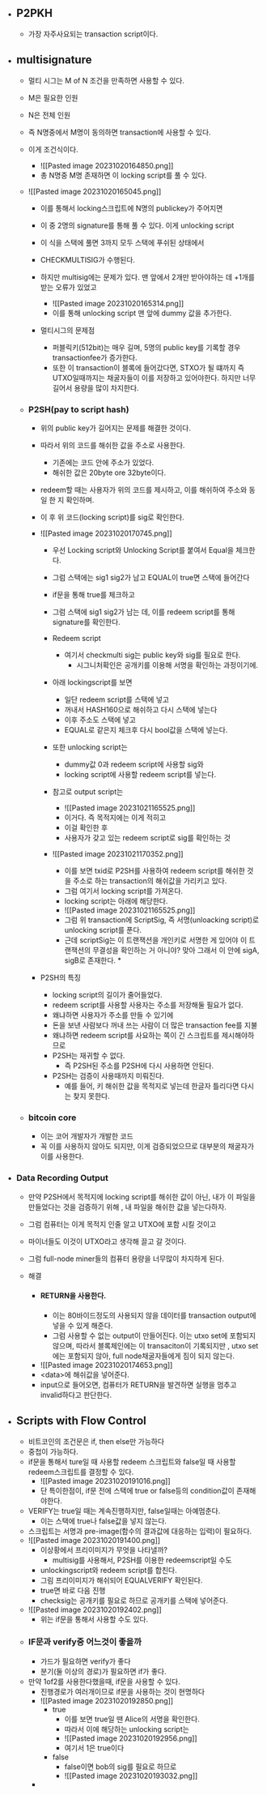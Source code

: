 * ## P2PKH
	* 가장 자주사요되는 transaction script이다.
* ## multisignature
	* 멀티 시그는 M of N 조건을 만족하면 사용할 수 있다.
	* M은 필요한 인원
	* N은 전체 인원
	* 즉 N명중에서 M명이 동의하면 transaction에 사용할 수 있다.
	* 이게 조건식이다.
		* ![[Pasted image 20231020164850.png]]
		* 총 N명중 M명 존재하면 이 locking script를 풀 수 있다.
	* ![[Pasted image 20231020165045.png]]
		* 이를 통해서 locking스크립트에 N명의 publickey가 주어지면
		* 이 중 2명의 signature를 통해 풀 수 있다. 이게 unlocking script
		* 이 식을 스택에 풀면 3까지 모두 스택에 푸쉬된 상태에서
		* CHECKMULTISIG가 수행된다.
		* 하지만 multisig에는 문제가 있다. 맨 앞에서 2개만 받아야하는 데 +1개를 받는 오류가 있었고
			* ![[Pasted image 20231020165314.png]]
			* 이를 통해 unlocking script 맨 앞에 dummy 값을 추가한다.
			  
	  * 멀티시그의 문제점
		  * 퍼블릭키(512bit)는 매우 길며, 5명의 public key를 기록할 경우 transactionfee가 증가한다.
		  * 또한 이 transaction이 블록에 들어갔다면, STXO가 될 떄까지 즉 UTXO일때까지는 채굴자들이 이를 저장하고 있어야한다. 하지만 너무 길어서 용량을 많이 차지한다.
		    
	* ### P2SH(pay to script hash)
		* 위의 public key가 길어지는 문제를 해결한 것이다.
		* 따라서 위의 코드를 해쉬한 값을 주소로 사용한다.
			* 기존에는 코드 안에 주소가 있었다.
			* 해쉬한 값은 20byte ore 32byte이다.
		* redeem할 때는 사용자가 위의 코드를 제시하고, 이를 해쉬하여 주소와 동일 한 지 확인하며.
		* 이 후 위 코드(locking script)를 sig로 확인한다.

		* ![[Pasted image 20231020170745.png]]
			* 우선 Locking script와 Unlocking Script를 붙여서 Equal을 체크한다.
			* 그럼 스택에는 sig1 sig2가 남고 EQUAL이 true면 스택에 들어간다
			* if문을 통해 true를 체크하고
			* 그럼 스택에 sig1 sig2가 남는 데, 이를 redeem script를 통해 signature를 확인한다.
			  
			* Redeem script
				* 여기서 checkmulti sig는 public key와 sig를 필요로 한다.
					* 시그니처확인은 공개키를 이용해 서명을 확인하는 과정이기에.
			* 아래 lockingscript를 보면
				* 일단 redeem script를 스택에 넣고
				* 꺼내서 HASH160으로 해쉬하고 다시 스택에 넣는다
				* 이후 주소도 스택에 넣고
				* EQUAL로 같은지 체크후 다시 bool값을 스택에 넣는다.
			* 또한 unlocking script는 
				* dummy값 0과 redeem script에 사용할 sig와
				* locking script에 사용할 redeem script를 넣는다.
			* 참고로 output script는 
				* ![[Pasted image 20231021165525.png]]
				* 이거다. 즉 목적지에는 이게 적히고
				* 이걸 확인한 후
				* 사용자가 갖고 있는 redeem script로 sig를 확인하는 것
			* ![[Pasted image 20231021170352.png]]
				* 이를 보면 txid로 P2SH를 사용하여 redeem script를 해쉬한 것을 주소로 하는 transaction의 해쉬값을 가리키고 있다.
				* 그럼 여기서 locking script를 가져온다.
				* locking script는 아래에 해당한다.
				* ![[Pasted image 20231021165525.png]]
				* 그럼 위 transaction에 ScriptSig, 즉 서명(unloacking script)로 unlocking script를 푼다.
				* 근데 scriptSig는 이 트랜잭션을 개인키로 서명한 게 있어야 이 트랜잭션의 무결성을 확인하는 거 아니야? 맞아 그래서 이 안에 sigA, sigB로 존재한다.
					* 
		* P2SH의 특징
			* locking script의 길이가 줄어들었다.
			* redeem script를 사용할 사용자는 주소를 저장해둘 필요가 없다.
			* 왜냐하면 사용자가 주소를 만들 수 있기에
			* 돈을 보낸 사람보다 꺼내 쓰는 사람이 더 많은 transaction fee를 지불
			* 왜냐하면 redeem script를 사요하는 쪽이 긴 스크립트를 제시해야하므로
			* P2SH는 재귀할 수 없다.
				*  즉 P2SH된 주소를 P2SH에 다시 사용하면 안된다.
			* P2SH는 검증이 사용때까지 미뤄진다.
				* 예를 들어, 키 해쉬한 값을 목적지로 넣는데 한글자 틀리다면 다시는 찾지 못한다.
		  
	* ### bitcoin core
		* 이는 코어 개발자가 개발한 코드
		* 꼭 이를 사용하지 않아도 되지만, 이게 검증되었으므로 대부분의 채굴자가 이를 사용한다.
		  
 * ### Data Recording Output
	 * 만약 P2SH에서 목적지에 locking script를 해쉬한 값이 아닌, 내가 이 파일을 만들었다는 것을 검증하기 위해 , 내 파일을 해쉬한 값을 넣는다하자.
	 * 그럼 컴퓨터는 이게 목적지 인줄 알고 UTXO에 포함 시킬 것이고
	 * 마이너들도 이것이 UTXO라고 생각해 끌고 갈 것이다.
	 * 그럼 full-node miner들의 컴퓨터 용량을 너무많이 차지하게 된다.
	   
	 * 해결
		 * #### RETURN을 사용한다.
			 * 이는 80바이드정도의 사용되지 않을 데이터를 transaction output에 넣을 수 있게 해준다.
			 *  그럼 사용할 수 없는 output이 만들어진다. 이는 utxo set에 포함되지 않으며, 따라서 블록체인에는 이 transaciton이 기록되지만 , utxo set에는 포함되지 않아, full node채굴자들에게 짐이 되지 않는다.
		 * ![[Pasted image 20231020174653.png]]
		 * \<data>에 해쉬값을 넣어준다.
		 * input으로 들어오면, 컴퓨터가 RETURN을 발견하면 실행을 멈추고 invalid하다고 판단한다.
		   
				   
* ## Scripts with Flow Control
	* 비트코인의 조건문은 if, then else만 가능하다
	* 중첩이 가능하다.
	* if문을 통해서 ture일 때 사용할 redeem 스크립트와 false일 때 사용할 redeem스크립트를 결정할 수 있다.
		* ![[Pasted image 20231020191016.png]]
		* 단 특이한점이, if문 전에 스택에 true or false등의 condition값이 존재해야한다.
	* VERIFY는 true일 때는 계속진행하지만, false일때는 아예멈춘다.
		* 이는 스택에 true나 false값을 넣지 않는다.
	* 스크립트는 서명과 pre-image(함수의 결과값에 대응하는 입력)이 필요하다.
	* ![[Pasted image 20231020191400.png]]
		* 이상황에서 프리이미지가 무엇을 나타낼까?
			* multisig를 사용해서, P2SH를 이용한 redeemscript일 수도
		* unlockingscript와 redeem script를 합친다.
		* 그림 프리이미지가 해쉬되어 EQUALVERIFY 확인된다.
		* true면 바로 다음 진행
		* checksig는 공개키를 필요로 하므로 공개키를 스택에 넣어준다.
	* ![[Pasted image 20231020192402.png]]
		* 위는 if문을 통해서 사용할 수도 있다.
	* ### IF문과 verify중 어느것이 좋을까
		* 가드가 필요하면 verify가 좋다
		* 분기(둘 이상의 경로)가 필요하면 if가 좋다.
	* 만약 1of2를 사용한다했을때, if문을 사용할 수 있다.
		* 진행경로가 여러개이므로 if문을 사용하는 것이 현명하다
		* ![[Pasted image 20231020192850.png]]
			* true
				* 이를 보면 true일 땐 Alice의 서명을 확인한다.
				* 따라서 이에 해당하는 unlocking script는
				* ![[Pasted image 20231020192956.png]]
				* 여기서 1은 true이다
			* false
				* false이면 bob의 sig를 필요로 하므로
				* ![[Pasted image 20231020193032.png]]
		* 